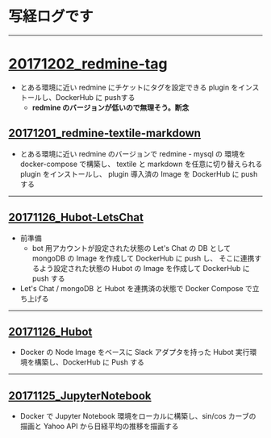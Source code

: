 # 写経ログです

---
# [20171202_redmine-tag](https://github.com/ma1979/sutra/blob/master/20171202_redmine-tag/memo.md)

- とある環境に近い redmine にチケットにタグを設定できる plugin をインストールし、DockerHub に pushする
  - **redmine のバージョンが低いので無理そう。断念**

## [20171201_redmine-textile-markdown](https://github.com/ma1979/sutra/blob/master/20171201_redmine-textile-markdown/memo.md)

- とある環境に近い redmine のバージョンで redmine - mysql の 環境を docker-compose で構築し、 textile と markdown を任意に切り替えられる plugin をインストールし、 plugin 導入済の Image を DockerHub に push する

---
## [20171126_Hubot-LetsChat](https://github.com/ma1979/sutra/blob/master/20171126_Hubot-LetsChat/hubot-letschat.md)
- 前準備
  - bot 用アカウントが設定された状態の Let's Chat の DB として mongoDB の Image を作成して DockerHub に push し、 そこに連携するよう設定された状態の Hubot の Image を作成して DockerHub に push する
- Let's Chat / mongoDB と Hubot を連携済の状態で Docker Compose で立ち上げる

---

## [20171126_Hubot](https://github.com/ma1979/sutra/blob/master/20171126_Hubot/Hubot%20%E7%92%B0%E5%A2%83%E6%A7%8B%E7%AF%89.md)
- Docker の Node Image をベースに Slack アダプタを持った Hubot 実行環境を構築し、DockerHub に Push する

---

## [20171125_JupyterNotebook](https://github.com/ma1979/sutra/blob/master/20171125_JupyterNotebook/Jupyter%20NoteBook%E7%92%B0%E5%A2%83%E6%A7%8B%E7%AF%89.md)
- Docker で Jupyter Notebook 環境をローカルに構築し、sin/cos カーブの描画と Yahoo API から日経平均の推移を描画する





